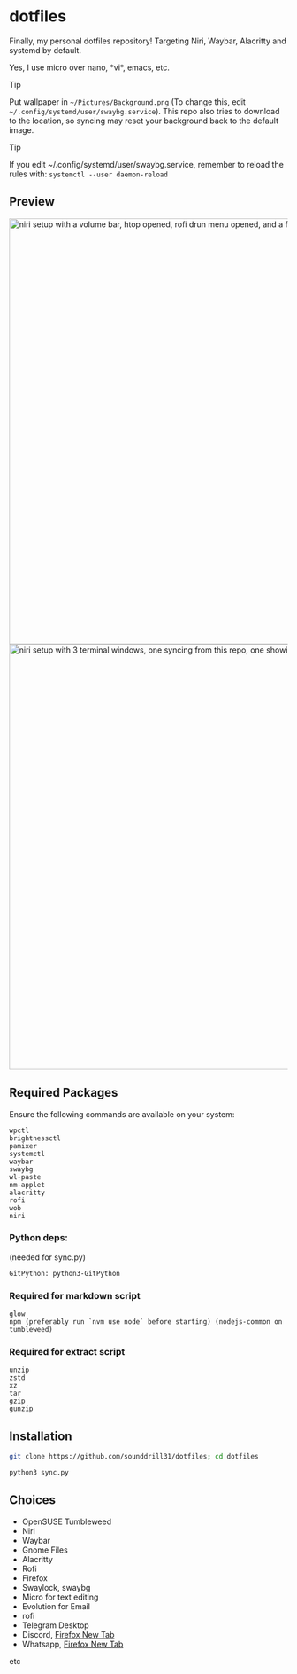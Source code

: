 # dotfiles
Finally, my personal dotfiles repository! Targeting Niri, Waybar, Alacritty and systemd by default. 

Yes, I use micro over nano, \*vi\*, emacs, etc.  

> [!TIP]
> Put wallpaper in `~/Pictures/Background.png` (To change this, edit `~/.config/systemd/user/swaybg.service`). This repo also tries to download to the location, so syncing may reset your background back to the default image.

> [!TIP]
> If you edit  ~/.config/systemd/user/swaybg.service, remember to reload the rules with: `systemctl --user daemon-reload`

## Preview
<img width="1366" height="768" alt="niri setup with a volume bar, htop opened, rofi drun menu opened, and a fastfetch" src="https://github.com/user-attachments/assets/15118b01-752e-409d-a90f-1e108f9646a3" />

<img width="1366" height="768" alt="niri setup with 3 terminal windows, one syncing from this repo, one showing fastfetch and the last editing the niri config" src="https://github.com/user-attachments/assets/68c9ea2a-d70d-4ac7-b188-a709c6f02997" />


## Required Packages

Ensure the following commands are available on your system:

```
wpctl
brightnessctl
pamixer
systemctl
waybar
swaybg
wl-paste
nm-applet
alacritty
rofi
wob
niri
```

### Python deps:
(needed for sync.py)
```
GitPython: python3-GitPython
```

### Required for markdown script
```
glow
npm (preferably run `nvm use node` before starting) (nodejs-common on tumbleweed)
```
### Required for extract script
```
unzip
zstd
xz
tar
gzip
gunzip
```

## Installation

```bash
git clone https://github.com/sounddrill31/dotfiles; cd dotfiles
```

```bash
python3 sync.py
```

## Choices
- OpenSUSE Tumbleweed
- Niri
- Waybar
- Gnome Files
- Alacritty
- Rofi
- Firefox
- Swaylock, swaybg
- Micro for text editing
- Evolution for Email
- rofi
- Telegram Desktop
- Discord, [Firefox New Tab](https://gist.github.com/sounddrill31/7e01a6ef562e3497e38ba583a62f7ce1)
- Whatsapp, [Firefox New Tab](https://gist.github.com/sounddrill31/a7428018778f788a95344ab9e6cb1353)

etc
